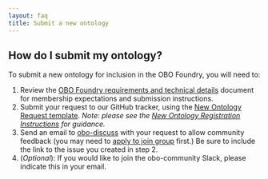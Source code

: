 ```yaml
---
layout: faq
title: Submit a new ontology
---
```


## How do I submit my ontology?

To submit a new ontology for inclusion in the OBO Foundry, you will need to:
1. Review the [OBO Foundry requirements and technical details](https://obofoundry.org/docs/Policy_for_OBO_namespace_and_associated_PURL_requests.html) document for membership expectations and submission instructions.
2. Submit your request to our GitHub tracker, using the [New Ontology Request template](https://github.com/OBOFoundry/OBOFoundry.github.io/issues/new?assignees=&labels=new+ontology&template=new-ontology-request.md&title=). _Note: please see the [New Ontology Registration Instructions](http://obofoundry.org/docs/NewOntologyRegistrationInstructions.html) for guidance._
3. Send an email to [obo-discuss](mailto:obo-discuss@googlegroups.com) with your request to allow community feedback (you may need to [apply to join group](https://groups.google.com/forum/#!forum/obo-discuss) first.) Be sure to include the link to the issue you created in step 2.
4. (_Optional_): If you would like to join the obo-community Slack, please indicate this in your email.

